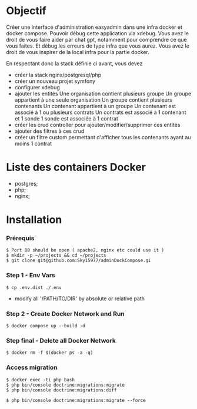 # Objectif #

Créer une interface d'administration easyadmin dans une infra docker et docker compose.
Pouvoir débug cette application via xdebug.
Vous avez le droit de vous faire aider par chat gpt, notamment pour comprendre ce que vous faites. Et débug les erreurs de type infra que vous aurez.
Vous avez le droit de vous inspirer de la local infra pour la partie docker.

En respectant donc la stack définie ci avant, vous devez
- créer la stack nginx/postgresql/php
- créer un nouveau projet symfony
- configurer xdebug
- ajouter les entités
  Une organisation contient plusieurs groupe
  Un groupe appartient à une seule organisation
  Un groupe contient plusieurs contenants
  Un contenant appartient à un groupe
  Un contenant est associé à 1 ou plusieurs contrats
  Un contrats est associé à 1 contenant et 1 sonde
  1 sonde est associée à 1 contrat
- créer les crud controller pour ajouter/modifier/supprimer ces entités
- ajouter des filtres à ces crud
- créer un filtre custom permettant d'afficher tous les contenants ayant au moins 1 contrat

# Liste des containers Docker #
- postgres;
- php;
- nginx;

# Installation #
### Prérequis ###
```angular2html
$ Port 80 should be open ( apache2, nginx etc could use it )
$ mkdir -p ~/projects && cd ~/projects
$ git clone git@github.com:Sky15977/adminDockCompose.gi
```

### Step 1 - Env Vars ###
```angular2html
$ cp .env.dist ./.env
```
- modify all '/PATH/TO/DIR' by absolute or relative path

### Step 2 - Create Docker Network and Run ###
```angular2html
$ docker compose up --build -d
```

### Step final - Delete all Docker Network ###
```angular2html
$ docker rm -f $(docker ps -a -q)
```

### Access migration ###
```angular2html
$ docker exec -ti php bash
$ php bin/console doctrine:migrations:migrate
$ php bin/console doctrine:migrations:diff

$ php bin/console doctrine:migrations:migrate --force
```
